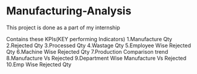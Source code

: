 # Manufacturing-Analysis
This project is done as a part of my internship


Contains these KPIs(KEY performing Indicators)
 1.Manufacture Qty
 2.Rejected Qty 
 3.Processed Qty
 4.Wastage Qty
 5.Employee Wise Rejected Qty
 6.Machine Wise Rejected Qty 
 7.Production Comparison trend 
 8.Manufacture Vs Rejected
 9.Department Wise Manufacture Vs Rejected
 10.Emp Wise Rejected Qty
